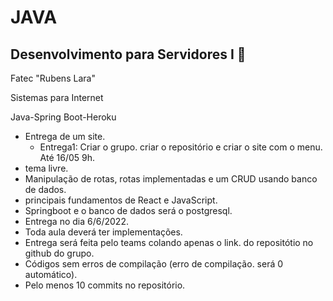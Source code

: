 # JAVA
## Desenvolvimento para Servidores I  :pushpin:

Fatec "Rubens Lara"

Sistemas para Internet

Java-Spring Boot-Heroku

- Entrega de um site.
  - Entrega1: Criar o grupo. criar o repositório e criar o site com o menu. Até 16/05 9h.
- tema livre.
- Manipulação de rotas, rotas implementadas e um CRUD usando banco de dados.
- principais fundamentos de React e JavaScript. 
- Springboot e o banco de dados será o postgresql.
- Entrega no dia 6/6/2022.
- Toda aula deverá ter implementações.
- Entrega será feita pelo teams colando apenas o link.
  do repositótio no github do grupo.
- Códigos sem erros de compilação (erro de compilação.
  será 0 automático). 
- Pelo menos 10 commits no repositório.
